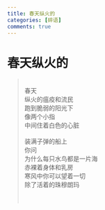 ```yaml
---
title: 春天纵火的
categories: [碎语]
comments: true
---
```

# 春天纵火的
><BR>春天<BR>纵火的瘟疫和流民<BR>跑到脆弱的阳光下<BR>像两个小指<br>中间住着白色的心脏<br><br>装满子弹的船上<br>你问<br>为什么每只水鸟都是一片海<br>赤裸着身体和乳房<br>寒风中你可以望着一切<br>除了活着的珠穆朗玛<br><br><br>